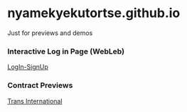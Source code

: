 # nyamekyekutortse.github.io
Just for previews and demos

### Interactive Log in Page (WebLeb)
<a href = "niceDesigns/logInSignUp/page.html">LogIn-SignUp</a>

### Contract Previews
<a href = "contracts/TRANS/index.html">Trans International</a>
